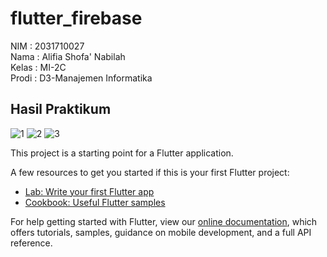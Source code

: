 # flutter_firebase

NIM     : 2031710027 <br /> Nama    : Alifia Shofa' Nabilah <br /> Kelas   : MI-2C <br /> Prodi   : D3-Manajemen Informatika

## Hasil Praktikum
![1](https://user-images.githubusercontent.com/93021003/169971645-5a46e9e2-a29e-4eb7-9cb4-acaaf29aa93c.jpeg)
![2](https://user-images.githubusercontent.com/93021003/169971693-ec730d71-e297-4cca-a092-c7c230cefc58.jpeg)
![3](https://user-images.githubusercontent.com/93021003/169971731-99775a69-8233-4648-be01-f152b40b5294.jpeg)


This project is a starting point for a Flutter application.

A few resources to get you started if this is your first Flutter project:

- [Lab: Write your first Flutter app](https://flutter.dev/docs/get-started/codelab)
- [Cookbook: Useful Flutter samples](https://flutter.dev/docs/cookbook)

For help getting started with Flutter, view our
[online documentation](https://flutter.dev/docs), which offers tutorials,
samples, guidance on mobile development, and a full API reference.
